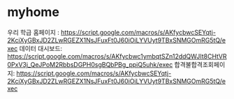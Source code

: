 # myhome

우리 학급 홈페이지 : https://script.google.com/macros/s/AKfycbwcSEYqtj-2KciXyGBxJD2ZLwRGEZX1NsJFuxFt0J60iOiLYVUyt9TBxSNMGOmRG5tQ/exec
  데이터 대시보드: https://script.google.com/macros/s/AKfycbwc1ymbqtSZn12ddQWJIt8CHtVR0PxV3j_QeJPoM2RbbsDGPH0sgBQbPBg_ppiQ5uhk/exec
  합격불합격조회페이지: https://script.google.com/macros/s/AKfycbwcSEYqtj-2KciXyGBxJD2ZLwRGEZX1NsJFuxFt0J60iOiLYVUyt9TBxSNMGOmRG5tQ/exec
